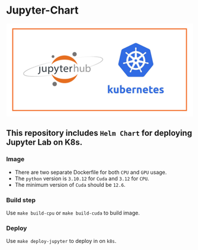 # Jupyter-Chart
![img](assets/jup,k8s.png)

## This repository includes ```Helm Chart``` for deploying Jupyter Lab on K8s.

### Image
- There are two separate Dockerfile for both ```CPU``` and ```GPU``` usage.
- The ```python``` version is ```3.10.12``` for ```Cuda``` and ```3.12``` for ```CPU```.
- The minimum version of ```Cuda``` should be ```12.6```.

### Build step
Use ```make build-cpu``` or ```make build-cuda``` to build image.

### Deploy
Use ```make deploy-jupyter``` to deploy in on ```k8s```.
